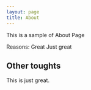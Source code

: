 ```yaml
---
layout: page
title: About
---
```


This is a sample of About Page

Reasons:
Great
Just great

## Other toughts
This is just great.
